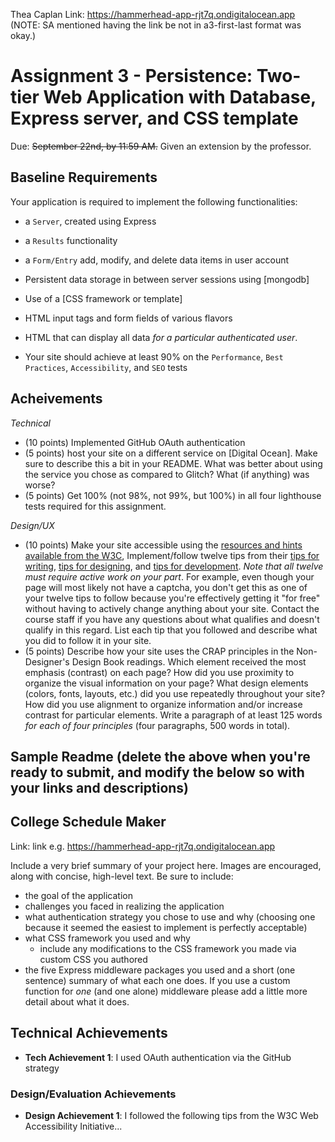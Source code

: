 Thea Caplan
Link: https://hammerhead-app-rjt7q.ondigitalocean.app
(NOTE: SA mentioned having the link be not in a3-first-last format was okay.)

Assignment 3 - Persistence: Two-tier Web Application with Database, Express server, and CSS template
===

Due: ~~September 22nd, by 11:59 AM.~~ Given an extension by the professor.


Baseline Requirements
---

Your application is required to implement the following functionalities:

- a `Server`, created using Express
- a `Results` functionality 
- a `Form/Entry` add, modify, and delete data items in user account
- Persistent data storage in between server sessions using [mongodb]
- Use of a [CSS framework or template]

- HTML input tags and form fields of various flavors
- HTML that can display all data *for a particular authenticated user*. 
- Your site should achieve at least 90% on the `Performance`, `Best Practices`, `Accessibility`, and `SEO` tests

Acheivements
---

*Technical*
- (10 points) Implemented GitHub OAuth authentication
- (5 points) host your site on a different service on [Digital Ocean]. Make sure to describe this a bit in your README. What was better about using the service you chose as compared to Glitch? What (if anything) was worse? 
- (5 points) Get 100% (not 98%, not 99%, but 100%) in all four lighthouse tests required for this assignment.  

*Design/UX*
- (10 points) Make your site accessible using the [resources and hints available from the W3C](https://www.w3.org/WAI/), Implement/follow twelve tips from their [tips for writing](https://www.w3.org/WAI/tips/writing/), [tips for designing](https://www.w3.org/WAI/tips/designing/), and [tips for development](https://www.w3.org/WAI/tips/developing/). *Note that all twelve must require active work on your part*. 
For example, even though your page will most likely not have a captcha, you don't get this as one of your twelve tips to follow because you're effectively 
getting it "for free" without having to actively change anything about your site. 
Contact the course staff if you have any questions about what qualifies and doesn't qualify in this regard. 
List each tip that you followed and describe what you did to follow it in your site.
- (5 points) Describe how your site uses the CRAP principles in the Non-Designer's Design Book readings. 
Which element received the most emphasis (contrast) on each page? 
How did you use proximity to organize the visual information on your page? 
What design elements (colors, fonts, layouts, etc.) did you use repeatedly throughout your site? 
How did you use alignment to organize information and/or increase contrast for particular elements. 
Write a paragraph of at least 125 words *for each of four principles* (four paragraphs, 500 words in total). 

Sample Readme (delete the above when you're ready to submit, and modify the below so with your links and descriptions)
---

## College Schedule Maker

Link: link e.g. https://hammerhead-app-rjt7q.ondigitalocean.app 

Include a very brief summary of your project here. Images are encouraged, along with concise, high-level text. Be sure to include:

- the goal of the application
- challenges you faced in realizing the application
- what authentication strategy you chose to use and why (choosing one because it seemed the easiest to implement is perfectly acceptable)
- what CSS framework you used and why
  - include any modifications to the CSS framework you made via custom CSS you authored
- the five Express middleware packages you used and a short (one sentence) summary of what each one does. If you use a custom function for *one* (and one alone) middleware please 
add a little more detail about what it does.

## Technical Achievements
- **Tech Achievement 1**: I used OAuth authentication via the GitHub strategy

### Design/Evaluation Achievements
- **Design Achievement 1**: I followed the following tips from the W3C Web Accessibility Initiative...
